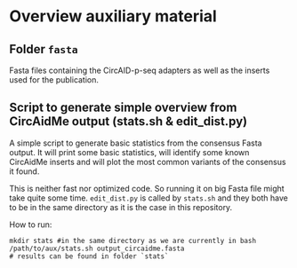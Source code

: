 # Overview auxiliary material

## Folder `fasta`

Fasta files containing the CircAID-p-seq adapters as well as the inserts used for the publication.

## Script to generate simple overview from CircAidMe output (stats.sh & edit_dist.py)

A simple script to generate basic statistics from the consensus Fasta output. It will print some basic statistics, will identify some known CircAidMe inserts and will plot the most common variants of the consensus it found.

This is neither fast nor optimized code. So running it on big Fasta file might take quite some time. `edit_dist.py` is called by `stats.sh` and they both have to be in the same directory as it is the case in this repository.

How to run:
```
mkdir stats #in the same directory as we are currently in bash
/path/to/aux/stats.sh output_circaidme.fasta
# results can be found in folder `stats`
```
